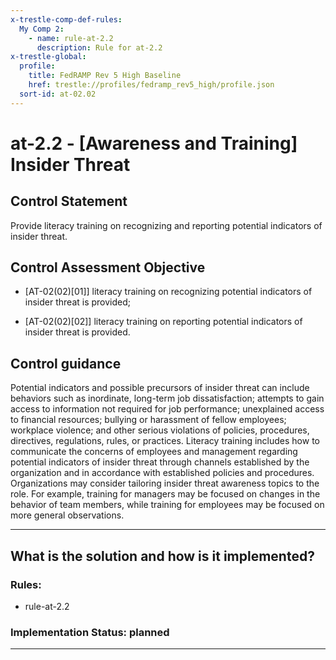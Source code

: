 ```yaml
---
x-trestle-comp-def-rules:
  My Comp 2:
    - name: rule-at-2.2
      description: Rule for at-2.2
x-trestle-global:
  profile:
    title: FedRAMP Rev 5 High Baseline
    href: trestle://profiles/fedramp_rev5_high/profile.json
  sort-id: at-02.02
---
```


# at-2.2 - \[Awareness and Training\] Insider Threat

## Control Statement

Provide literacy training on recognizing and reporting potential indicators of insider threat.

## Control Assessment Objective

- \[AT-02(02)[01]\] literacy training on recognizing potential indicators of insider threat is provided;

- \[AT-02(02)[02]\] literacy training on reporting potential indicators of insider threat is provided.

## Control guidance

Potential indicators and possible precursors of insider threat can include behaviors such as inordinate, long-term job dissatisfaction; attempts to gain access to information not required for job performance; unexplained access to financial resources; bullying or harassment of fellow employees; workplace violence; and other serious violations of policies, procedures, directives, regulations, rules, or practices. Literacy training includes how to communicate the concerns of employees and management regarding potential indicators of insider threat through channels established by the organization and in accordance with established policies and procedures. Organizations may consider tailoring insider threat awareness topics to the role. For example, training for managers may be focused on changes in the behavior of team members, while training for employees may be focused on more general observations.

______________________________________________________________________

## What is the solution and how is it implemented?

<!-- For implementation status enter one of: implemented, partial, planned, alternative, not-applicable -->

<!-- Note that the list of rules under ### Rules: is read-only and changes will not be captured after assembly to JSON -->

<!-- Add control implementation description here for control: at-2.2 -->

### Rules:

  - rule-at-2.2

### Implementation Status: planned

______________________________________________________________________
